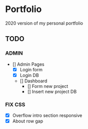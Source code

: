 # Portfolio
2020 version of my personal portfolio  

## TODO
### ADMIN
- [] Admin Pages
  - [X] Login form
  - [X] Login DB
  - [] Dashboard
    - [] Form new project
    - [] Insert new project DB

### FIX CSS
- [X] Overflow intro section responsive
- [X] About row gap
